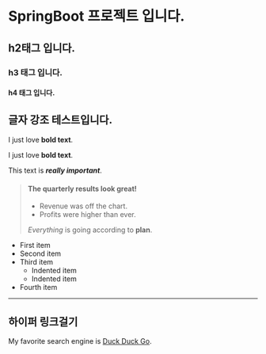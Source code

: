 # SpringBoot 프로젝트 입니다.

## h2태그 입니다.

### h3 태그 입니다.

#### h4 태그 입니다.

## 글자 강조 테스트입니다.

I just love **bold text**.

I just love __bold text__.

This text is ***really important***.



> #### The quarterly results look great!
>
> - Revenue was off the chart.
> - Profits were higher than ever.
>
>  *Everything* is going according to **plan**.


- First item
- Second item
- Third item
    - Indented item
    - Indented item
- Fourth item

---

## 하이퍼 링크걸기

My favorite search engine is [Duck Duck Go](https://duckduckgo.com "The best search engine for privacy").
